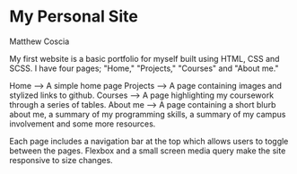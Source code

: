 # My Personal Site

Matthew Coscia

My first website is a basic portfolio for myself built using HTML, CSS and SCSS.
I have four pages; "Home," "Projects," "Courses" and "About me."

Home --> A simple home page
Projects --> A page containing images and stylized links to github.
Courses --> A page highlighting my coursework through a series of tables.
About me --> A page containing a short blurb about me, a summary of my
             programming skills, a summary of my campus involvement and some more resources.

Each page includes a navigation bar at the top which allows users to toggle
between the pages. Flexbox and a small screen media query make the site responsive to
size changes.
